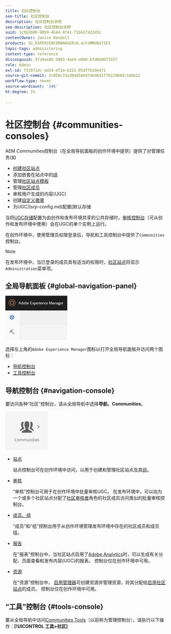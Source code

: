 ```yaml
---
title: 社区控制台
seo-title: 社区控制台
description: 社区控制台说明
seo-description: 社区控制台说明
uuid: 1c5b2600-9059-4b44-9741-f1b627423d3c
contentOwner: Janice Kendall
products: SG_EXPERIENCEMANAGER/6.4/COMMUNITIES
topic-tags: administering
content-type: reference
discoiquuid: 5fa9ee8b-5893-4ae9-a986-bfdbb00f355f
role: Admin
exl-id: f31072dc-ad2d-4f2d-b222-05d7fb19e471
source-git-commit: 3c050c33a384d586d74bd641f7622989dc1d6b22
workflow-type: tm+mt
source-wordcount: '346'
ht-degree: 1%

---
```


# 社区控制台 {#communities-consoles}

AEM Communities控制台（在全局导航面板的创作环境中提供）提供了对管理任务(如

* [创建社区站点](sites-console.md)
* 添加嵌套在站点中的[组](groups.md)
* 管理[社区站点模板](sites.md)
* 管理[社区成员](members.md)
* [](moderate-ugc.md) 审核用户生成的内容(UGC)
* 创建[自定义徽章](badges.md)
* 为UGC](srp-config.md)配置[默认存储

当将[UGC存储](working-with-srp.md)配置为由创作和发布环境共享的公共存储时，[审核控制台](moderation.md)（可从创作和发布环境中使用）会在UGC的单个实例上运行。

在创作环境中，使用管理员权限登录后，导航和工具控制台中提供了`Communities`控制台。

>[!NOTE]
>
>在发布环境中，当已登录的成员具有适当的权限时，[社区站点](sites-console.md)将显示`Administration`菜单项。

## 全局导航面板 {#global-navigation-panel}

![chlimage_1-91](assets/chlimage_1-91.png)

选择左上角的`Adobe Experience Manager`图标以打开全局导航面板并访问两个图标：

* [导航控制台](#navigation-console)
* [工具控制台](tools.md)

## 导航控制台 {#navigation-console}

要访问各种“社区”控制台，请从全局导航中选择&#x200B;**导航、Communities**。

![chlimage_1-92](assets/chlimage_1-92.png)

* [站点](sites-console.md)

   站点控制台可在创作环境中访问，以用于创建和管理社区站点及其[组](groups.md)。

* [审核](moderation.md)

   “审核”控制台可用于在创作环境中批量审核UGC。 在发布环境中，可以向为一个或多个社区站点分配了[社区审核者](users.md#publishenvironmentusersandgroups)角色的社区成员访问类似的批量审核控制台。

* [成员、组](members.md)

   “成员”和“组”控制台用于从创作环境管理发布环境中存在的社区成员和成员组。

* [报告](reports.md)

   在“报表”控制台中，当社区站点启用了[Adobe Analytics](sites-console.md#analytics)时，可以生成有关分配、页面查看和发布内容(UGC)的报表。 控制台仅在创作环境中可用。

* [资源](resources.md)

   在“资源”控制台中， [启用管理器](enablement.md#communitymanagers)可创建资源并管理资源，将其分配给[启用社区站点](overview.md#enablement-community)的成员。 控制台仅在创作环境中可用。

## “工具”控制台 {#tools-console}

要从全局导航中访问[Communities Tools](tools.md)（以前称为管理控制台），请执行以下操作：**[!UICONTROL 工具>社区]**
